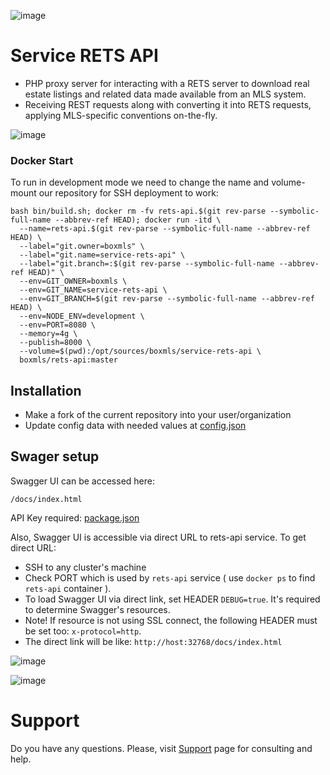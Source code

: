 ![image](https://user-images.githubusercontent.com/308489/57512890-9acacc00-7315-11e9-854f-ad77da4d2742.png)

# Service RETS API

* PHP proxy server for interacting with a RETS server to download real estate listings and related data made available from an MLS system. 
* Receiving REST requests along with converting it into RETS requests, applying MLS-specific conventions on-the-fly. 

![image](https://user-images.githubusercontent.com/308489/57520206-c35ac200-7325-11e9-9042-9ca4680539c2.png)

### Docker Start

To run in development mode we need to change the name and volume-mount our repository for SSH deployment to work:

```
bash bin/build.sh; docker rm -fv rets-api.$(git rev-parse --symbolic-full-name --abbrev-ref HEAD); docker run -itd \
  --name=rets-api.$(git rev-parse --symbolic-full-name --abbrev-ref HEAD) \
  --label="git.owner=boxmls" \
  --label="git.name=service-rets-api" \
  --label="git.branch=:$(git rev-parse --symbolic-full-name --abbrev-ref HEAD)" \
  --env=GIT_OWNER=boxmls \
  --env=GIT_NAME=service-rets-api \
  --env=GIT_BRANCH=$(git rev-parse --symbolic-full-name --abbrev-ref HEAD) \
  --env=NODE_ENV=development \
  --env=PORT=8080 \
  --memory=4g \
  --publish=8000 \
  --volume=$(pwd):/opt/sources/boxmls/service-rets-api \
  boxmls/rets-api:master
```

## Installation

* Make a fork of the current repository into your user/organization
* Update config data with needed values at [config.json](https://github.com/boxmls/service-rets-api/blob/master/config.json#L4-L10)

## Swager setup 

Swagger UI can be accessed here:

`/docs/index.html`

API Key required: 
[package.json](https://github.com/boxmls/service-mls-api/blob/master/package.json#L15)

Also, Swagger UI is accessible via direct URL to rets-api service. To get direct URL:

* SSH to any cluster's machine
* Check PORT which is used by `rets-api` service ( use `docker ps` to find `rets-api` container ).
* To load Swagger UI via direct link, set HEADER `DEBUG=true`. It's required to determine Swagger's resources.
* Note! If resource is not using SSL connect, the following HEADER must be set too: `x-protocol=http`.
* The direct link will be like: `http://host:32768/docs/index.html`

![image](https://user-images.githubusercontent.com/12067297/57527778-37529580-7339-11e9-8c3b-6a9b1b881251.png)

![image](https://user-images.githubusercontent.com/12067297/57527541-9fed4280-7338-11e9-967b-1af8387e62e2.png)

# Support

Do you have any questions. Please, visit [Support](https://boxmls.github.io/support) page for consulting and help.
